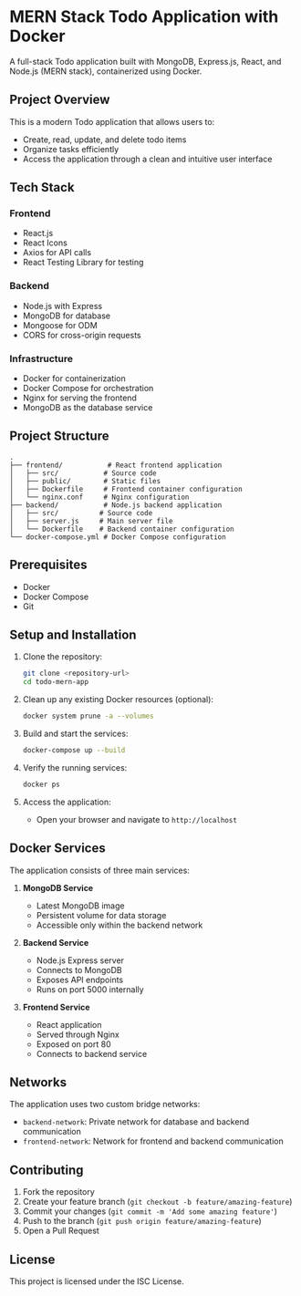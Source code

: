 # MERN Stack Todo Application with Docker

A full-stack Todo application built with MongoDB, Express.js, React, and Node.js (MERN stack), containerized using Docker.

## Project Overview

This is a modern Todo application that allows users to:
- Create, read, update, and delete todo items
- Organize tasks efficiently
- Access the application through a clean and intuitive user interface

## Tech Stack

### Frontend
- React.js
- React Icons
- Axios for API calls
- React Testing Library for testing

### Backend
- Node.js with Express
- MongoDB for database
- Mongoose for ODM
- CORS for cross-origin requests

### Infrastructure
- Docker for containerization
- Docker Compose for orchestration
- Nginx for serving the frontend
- MongoDB as the database service

## Project Structure

```
.
├── frontend/           # React frontend application
│   ├── src/           # Source code
│   ├── public/        # Static files
│   ├── Dockerfile     # Frontend container configuration
│   └── nginx.conf     # Nginx configuration
├── backend/           # Node.js backend application
│   ├── src/          # Source code
│   ├── server.js     # Main server file
│   └── Dockerfile    # Backend container configuration
└── docker-compose.yml # Docker Compose configuration
```

## Prerequisites

- Docker
- Docker Compose
- Git

## Setup and Installation

1. Clone the repository:
   ```bash
   git clone <repository-url>
   cd todo-mern-app
   ```

2. Clean up any existing Docker resources (optional):
   ```bash
   docker system prune -a --volumes
   ```

3. Build and start the services:
   ```bash
   docker-compose up --build
   ```

4. Verify the running services:
   ```bash
   docker ps
   ```

5. Access the application:
   - Open your browser and navigate to `http://localhost`

## Docker Services

The application consists of three main services:

1. **MongoDB Service**
   - Latest MongoDB image
   - Persistent volume for data storage
   - Accessible only within the backend network

2. **Backend Service**
   - Node.js Express server
   - Connects to MongoDB
   - Exposes API endpoints
   - Runs on port 5000 internally

3. **Frontend Service**
   - React application
   - Served through Nginx
   - Exposed on port 80
   - Connects to backend service

## Networks

The application uses two custom bridge networks:
- `backend-network`: Private network for database and backend communication
- `frontend-network`: Network for frontend and backend communication

## Contributing

1. Fork the repository
2. Create your feature branch (`git checkout -b feature/amazing-feature`)
3. Commit your changes (`git commit -m 'Add some amazing feature'`)
4. Push to the branch (`git push origin feature/amazing-feature`)
5. Open a Pull Request

## License

This project is licensed under the ISC License.
